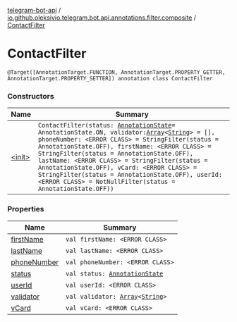[telegram-bot-api](../../index.md) / [io.github.oleksivio.telegram.bot.api.annotations.filter.composite](../index.md) / [ContactFilter](./index.md)

# ContactFilter

`@Target([AnnotationTarget.FUNCTION, AnnotationTarget.PROPERTY_GETTER, AnnotationTarget.PROPERTY_SETTER]) annotation class ContactFilter`

### Constructors

| Name | Summary |
|---|---|
| [&lt;init&gt;](-init-.md) | `ContactFilter(status: `[`AnnotationState`](../../io.github.oleksivio.telegram.bot.api.model.annotation/-annotation-state/index.md)` = AnnotationState.ON, validator: `[`Array`](https://kotlinlang.org/api/latest/jvm/stdlib/kotlin/-array/index.html)`<`[`String`](https://kotlinlang.org/api/latest/jvm/stdlib/kotlin/-string/index.html)`> = [], phoneNumber: <ERROR CLASS> = StringFilter(status = AnnotationState.OFF), firstName: <ERROR CLASS> = StringFilter(status = AnnotationState.OFF), lastName: <ERROR CLASS> = StringFilter(status = AnnotationState.OFF), vCard: <ERROR CLASS> = StringFilter(status = AnnotationState.OFF), userId: <ERROR CLASS> = NotNullFilter(status = AnnotationState.OFF))` |

### Properties

| Name | Summary |
|---|---|
| [firstName](first-name.md) | `val firstName: <ERROR CLASS>` |
| [lastName](last-name.md) | `val lastName: <ERROR CLASS>` |
| [phoneNumber](phone-number.md) | `val phoneNumber: <ERROR CLASS>` |
| [status](status.md) | `val status: `[`AnnotationState`](../../io.github.oleksivio.telegram.bot.api.model.annotation/-annotation-state/index.md) |
| [userId](user-id.md) | `val userId: <ERROR CLASS>` |
| [validator](validator.md) | `val validator: `[`Array`](https://kotlinlang.org/api/latest/jvm/stdlib/kotlin/-array/index.html)`<`[`String`](https://kotlinlang.org/api/latest/jvm/stdlib/kotlin/-string/index.html)`>` |
| [vCard](v-card.md) | `val vCard: <ERROR CLASS>` |
